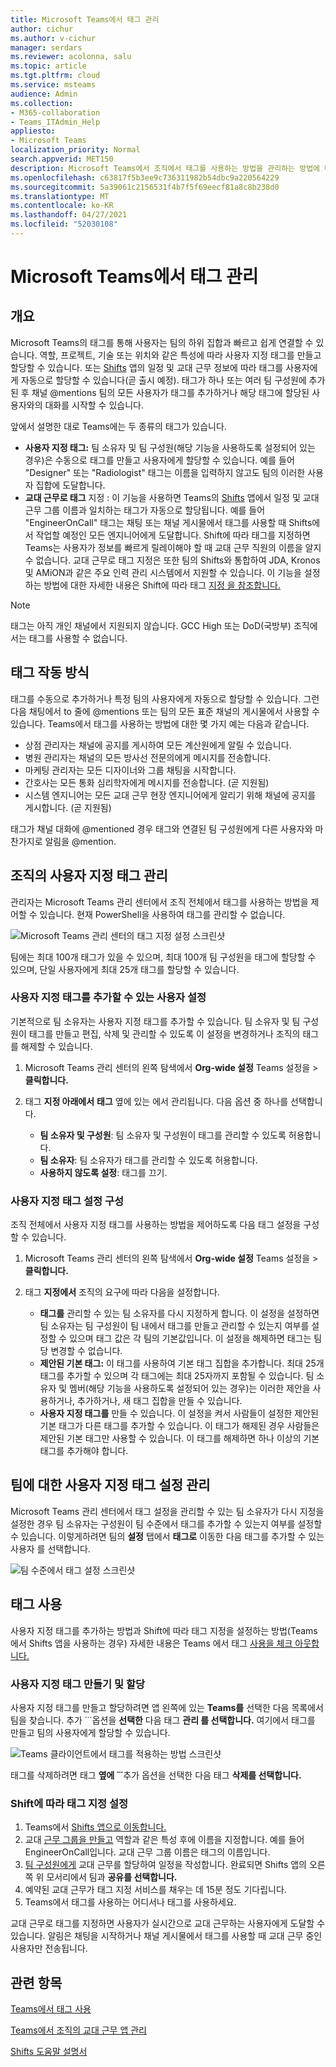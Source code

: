 ```yaml
---
title: Microsoft Teams에서 태그 관리
author: cichur
ms.author: v-cichur
manager: serdars
ms.reviewer: acolonna, salu
ms.topic: article
ms.tgt.pltfrm: cloud
ms.service: msteams
audience: Admin
ms.collection:
- M365-collaboration
- Teams_ITAdmin_Help
appliesto:
- Microsoft Teams
localization_priority: Normal
search.appverid: MET150
description: Microsoft Teams에서 조직에서 태그를 사용하는 방법을 관리하는 방법에 대해 자세히 알아보습니다.
ms.openlocfilehash: c63817f5b3ee9c736311982b54dbc9a220564229
ms.sourcegitcommit: 5a39061c2156531f4b7f5f69eecf81a8c8b238d0
ms.translationtype: MT
ms.contentlocale: ko-KR
ms.lasthandoff: 04/27/2021
ms.locfileid: "52030108"
---
```

# <a name="manage-tags-in-microsoft-teams"></a>Microsoft Teams에서 태그 관리

## <a name="overview"></a>개요

Microsoft Teams의 태그를 통해 사용자는 팀의 하위 집합과 빠르고 쉽게 연결할 수 있습니다. 역할, 프로젝트, 기술 또는 위치와 같은 특성에 따라 사용자 지정 태그를 만들고 할당할 수 있습니다. 또는 [Shifts](https://support.microsoft.com/office/apps-and-services-cc1fba57-9900-4634-8306-2360a40c665b?#PickTab=Shifts) 앱의 일정 및 교대 근무 정보에 따라 태그를 사용자에게 자동으로 할당할 수 있습니다(곧 출시 예정). 태그가 하나 또는 여러 팀 구성원에 추가된 후 채널 @mentions 팀의 모든 사용자가 태그를 추가하거나 해당 태그에 할당된 사용자와의 대화를 시작할 수 있습니다.

앞에서 설명한 대로 Teams에는 두 종류의 태그가 있습니다.

- **사용자 지정 태그:** 팀 소유자 및 팀 구성원(해당 기능을 사용하도록 설정되어 있는 경우)은 수동으로 태그를 만들고 사용자에게 할당할 수 있습니다. 예를 들어 "Designer" 또는 "Radiologist" 태그는 이름을 입력하지 않고도 팀의 이러한 사용자 집합에 도달합니다.
- **교대 근무로 태그** 지정 : 이 기능을 사용하면 Teams의 [Shifts](https://support.microsoft.com/office/get-started-in-shifts-5f3e30d8-1821-4904-be26-c3cd25a497d6#bkmk_openshiftsappdesktop) 앱에서 일정 및 교대 근무 그룹 이름과 일치하는 태그가 자동으로 할당됩니다. 예를 들어 "EngineerOnCall" 태그는 채팅 또는 채널 게시물에서 태그를 사용할 때 Shifts에서 작업할 예정인 모든 엔지니어에게 도달합니다. Shift에 따라 태그를 지정하면 Teams는 사용자가 정보를 빠르게 릴레이해야 할 때 교대 근무 직원의 이름을 알지 수 없습니다. 교대 근무로 태그 지정은 또한 팀의 Shifts와 통합하여 JDA, Kronos 및 AMiON과 같은 주요 인력 관리 시스템에서 지원할 수 있습니다. 이 기능을 설정하는 방법에 대한 자세한 내용은 Shift에 따라 태그 [지정 을 참조합니다.](#set-up-tagging-by-shift)

> [!NOTE]
> 태그는 아직 개인 채널에서 지원되지 않습니다. GCC High 또는 DoD(국방부) 조직에서는 태그를 사용할 수 없습니다. 

## <a name="how-tags-work"></a>태그 작동 방식

태그를 수동으로 추가하거나 특정 팀의 사용자에게 자동으로 할당할 수 있습니다. 그런 다음 채팅에서 to 줄에  @mentions 또는 팀의 모든 표준 채널의 게시물에서 사용할 수 있습니다. Teams에서 태그를 사용하는 방법에 대한 몇 가지 예는 다음과 같습니다.

- 상점 관리자는 채널에 공지를 게시하여 모든 계산원에게 알릴 수 있습니다.
- 병원 관리자는 채널의 모든 방사선 전문의에게 메시지를 전송합니다.
- 마케팅 관리자는 모든 디자이너와 그룹 채팅을 시작합니다.
- 간호사는 모든 통화 심리학자에게 메시지를 전송합니다. (곧 지원됨)
- 시스템 엔지니어는 모든 교대 근무 현장 엔지니어에게 알리기 위해 채널에 공지를 게시합니다. (곧 지원됨)

태그가 채널 대화에 @mentioned 경우 태그와 연결된 팀 구성원에게 다른 사용자와 마찬가지로 알림을 @mention.

## <a name="manage-custom-tags-for-your-organization"></a>조직의 사용자 지정 태그 관리

관리자는 Microsoft Teams 관리 센터에서 조직 전체에서 태그를 사용하는 방법을 제어할 수 있습니다. 현재 PowerShell을 사용하여 태그를 관리할 수 없습니다.

![Microsoft Teams 관리 센터의 태그 지정 설정 스크린샷](media/manage-tags-admin-settings.png)

팀에는 최대 100개 태그가 있을 수 있으며, 최대 100개 팀 구성원을 태그에 할당할 수 있으며, 단일 사용자에게 최대 25개 태그를 할당할 수 있습니다. 

### <a name="set-who-can-add-custom-tags"></a>사용자 지정 태그를 추가할 수 있는 사용자 설정

기본적으로 팀 소유자는 사용자 지정 태그를 추가할 수 있습니다. 팀 소유자 및 팀 구성원이 태그를 만들고 편집, 삭제 및 관리할 수 있도록 이 설정을 변경하거나 조직의 태그를 해제할 수 있습니다.

1. Microsoft Teams 관리 센터의 왼쪽 탐색에서 **Org-wide 설정** Teams 설정을  >  **클릭합니다.**
2. 태그 **지정 아래에서** **태그** 옆에 있는 에서 관리됩니다. 다음 옵션 중 하나를 선택합니다.

    - **팀 소유자 및 구성원**: 팀 소유자 및 구성원이 태그를 관리할 수 있도록 허용합니다.
    - **팀 소유자**: 팀 소유자가 태그를 관리할 수 있도록 허용합니다.
    - **사용하지 않도록 설정**: 태그를 끄기.

### <a name="configure-custom-tags-settings"></a>사용자 지정 태그 설정 구성

조직 전체에서 사용자 지정 태그를 사용하는 방법을 제어하도록 다음 태그 설정을 구성할 수 있습니다.

1. Microsoft Teams 관리 센터의 왼쪽 탐색에서 **Org-wide 설정** Teams 설정을  >  **클릭합니다.**
2. 태그 **지정에서** 조직의 요구에 따라 다음을 설정합니다.

    - **태그를** 관리할 수 있는 팀 소유자를 다시 지정하게 합니다. 이 설정을 설정하면 팀 소유자는 팀 구성원이 팀  내에서 태그를 만들고 관리할 수 있는지 여부를 설정할 수 있으며 태그 값은 각 팀의 기본값입니다. 이 설정을 해제하면 태그는 팀당 변경할 수 없습니다. 
    - **제안된 기본 태그:** 이 태그를 사용하여 기본 태그 집합을 추가합니다. 최대 25개 태그를 추가할 수 있으며 각 태그에는 최대 25자까지 포함될 수 있습니다. 팀 소유자 및 멤버(해당 기능을 사용하도록 설정되어 있는 경우)는 이러한 제안을 사용하거나, 추가하거나, 새 태그 집합을 만들 수 있습니다.
    - **사용자 지정 태그를** 만들 수 있습니다. 이 설정을 켜서 사람들이 설정한 제안된 기본 태그가 다른 태그를 추가할 수 있습니다. 이 태그가 해제된 경우 사람들은 제안된 기본 태그만 사용할 수 있습니다. 이 태그를 해제하면 하나 이상의 기본 태그를 추가해야 합니다.

## <a name="manage-custom-tags-settings-for-a-team"></a>팀에 대한 사용자 지정 태그 설정 관리

Microsoft Teams 관리  센터에서 태그 설정을 관리할 수 있는 팀 소유자가 다시 지정을 설정한 경우 팀 소유자는 구성원이 팀 수준에서 태그를 추가할 수 있는지 여부를 설정할 수 있습니다. 이렇게하려면 팀의 **설정** 탭에서 **태그로** 이동한 다음 태그를 추가할 수 있는 사용자 를 선택합니다.

![팀 수준에서 태그 설정 스크린샷](media/manage-tags-team-settings.png)

## <a name="use-tags"></a>태그 사용

사용자 지정 태그를 추가하는 방법과 Shift에 따라 태그 지정을 설정하는 방법(Teams에서 Shifts 앱을 사용하는 경우) 자세한 내용은 Teams 에서 태그 [사용을 체크 아웃합니다.](https://support.office.com/article/using-tags-in-teams-667bd56f-32b8-4118-9a0b-56807c96d91e)

### <a name="create-and-assign-custom-tags"></a>사용자 지정 태그 만들기 및 할당

사용자 지정 태그를 만들고 할당하려면 앱 왼쪽에 있는 **Teams를** 선택한 다음 목록에서 팀을 찾습니다. 추가 ̇ ̇ ̇ 옵션을 **선택한** 다음 태그 **관리 를 선택합니다.** 여기에서 태그를 만들고 팀의 사용자에게 할당할 수 있습니다.

![Teams 클라이언트에서 태그를 적용하는 방법 스크린샷 ](media/manage-tags-teams.png)

태그를 삭제하려면 태그 **옆에 ̇ ̇ ̇** 추가 옵션을 선택한 다음 태그 **삭제를 선택합니다.**

### <a name="set-up-tagging-by-shift"></a>Shift에 따라 태그 지정 설정

1. Teams에서 [Shifts 앱으로 이동합니다.](https://support.microsoft.com/office/get-started-in-shifts-5f3e30d8-1821-4904-be26-c3cd25a497d6#bkmk_openshiftsappdesktop)
2. 교대 [근무 그룹을 만들고](https://support.microsoft.com/office/fill-out-a-schedule-in-shifts-2d58df9b-1c6c-4c84-b0c3-835de7ad13ea#bkmk_organizeshiftsbygroup) 역할과 같은 특성 후에 이름을 지정합니다. 예를 들어 EngineerOnCall입니다. 교대 근무 그룹 이름은 태그의 이름입니다.
3. [팀 구성원에게](https://support.microsoft.com/office/fill-out-a-schedule-in-shifts-2d58df9b-1c6c-4c84-b0c3-835de7ad13ea) 교대 근무를 할당하여 일정을 작성합니다. 완료되면 Shifts 앱의 오른쪽 위 모서리에서 팀과 **공유를 선택합니다.**
4. 예약된 교대 근무가 태그 지정 서비스를 채우는 데 15분 정도 기다립니다.
5. Teams에서 태그를 사용하는 어디서나 태그를 사용하세요.

교대 근무로 태그를 지정하면 사용자가 실시간으로 교대 근무하는 사용자에게 도달할 수 있습니다. 알림은 채팅을 시작하거나 채널 게시물에서 태그를 사용할 때 교대 근무 중인 사용자만 전송됩니다.

## <a name="related-topics"></a>관련 항목

[Teams에서 태그 사용](https://support.office.com/article/using-tags-in-teams-667bd56f-32b8-4118-9a0b-56807c96d91e)

[Teams에서 조직의 교대 근무 앱 관리](expand-teams-across-your-org/shifts/manage-the-shifts-app-for-your-organization-in-teams.md)

[Shifts 도움말 설명서](https://support.microsoft.com/office/apps-and-services-cc1fba57-9900-4634-8306-2360a40c665b)
